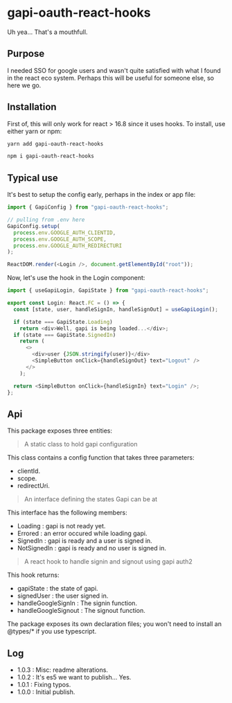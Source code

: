 # gapi-oauth-react-hooks

Uh yea... That's a mouthfull.

## Purpose

I needed SSO for google users and wasn't quite satisfied with what I found in the react eco system. Perhaps this will be useful for someone else, so here we go.

## Installation

First of, this will only work for react > 16.8 since it uses hooks. To install, use either yarn or npm:

```bash
yarn add gapi-oauth-react-hooks
```

```bash
npm i gapi-oauth-react-hooks
```

## Typical use

It's best to setup the config early, perhaps in the index or app file:

```js
import { GapiConfig } from "gapi-oauth-react-hooks";

// pulling from .env here
GapiConfig.setup(
  process.env.GOOGLE_AUTH_CLIENTID,
  process.env.GOOGLE_AUTH_SCOPE,
  process.env.GOOGLE_AUTH_REDIRECTURI
);

ReactDOM.render(<Login />, document.getElementById("root"));
```

Now, let's use the hook in the Login component:

```js
import { useGapiLogin, GapiState } from "gapi-oauth-react-hooks";

export const Login: React.FC = () => {
  const [state, user, handleSignIn, handleSignOut] = useGapiLogin();

  if (state === GapiState.Loading)
    return <div>Well, gapi is being loaded...</div>;
  if (state === GapiState.SignedIn)
    return (
      <>
        <div>user {JSON.stringify(user)}</div>
        <SimpleButton onClick={handleSignOut} text="Logout" />
      </>
    );

  return <SimpleButton onClick={handleSignIn} text="Login" />;
};
```

## Api

This package exposes three entities:

> A static class to hold gapi configuration

This class contains a config function that takes three parameters:

- clientId.
- scope.
- redirectUri.

> An interface defining the states Gapi can be at

This interface has the following members:

- Loading : gapi is not ready yet.
- Errored : an error occured while loading gapi.
- SignedIn : gapi is ready and a user is signed in.
- NotSignedIn : gapi is ready and no user is signed in.

> A react hook to handle signin and signout using gapi auth2

This hook returns:

- gapiState : the state of gapi.
- signedUser : the user signed in.
- handleGoogleSignIn : The signin function.
- handleGoogleSignout : The signout function.

The package exposes its own declaration files; you won't need to install an @types/\* if you use typescript.

## Log

- 1.0.3 : Misc: readme alterations.
- 1.0.2 : It's es5 we want to publish... Yes.
- 1.0.1 : Fixing typos.
- 1.0.0 : Initial publish.
